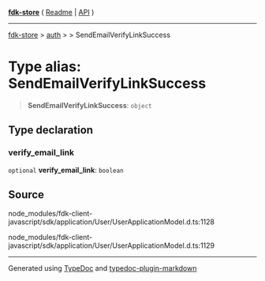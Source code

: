 [**fdk-store**](../../../README.md) ( [Readme](../../../README.md) \| [API](../../../API.md) )

---

[fdk-store](../../../API.md) > [auth](../../README.md) > [<internal>](../README.md) > SendEmailVerifyLinkSuccess

# Type alias: SendEmailVerifyLinkSuccess

> **SendEmailVerifyLinkSuccess**: `object`

## Type declaration

### verify_email_link

`optional` **verify_email_link**: `boolean`

## Source

node_modules/fdk-client-javascript/sdk/application/User/UserApplicationModel.d.ts:1128

node_modules/fdk-client-javascript/sdk/application/User/UserApplicationModel.d.ts:1129

---

Generated using [TypeDoc](https://typedoc.org/) and [typedoc-plugin-markdown](https://www.npmjs.com/package/typedoc-plugin-markdown)
